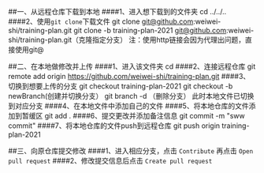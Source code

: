 ##一、从远程仓库下载到本地
####1、进入想下载到的文件夹
    cd  ../../..
####2、使用`git clone`下载文件
    git clone git@github.com:weiwei-shi/training-plan.git
	git clone -b training-plan-2021 git@github.com:weiwei-shi/training-plan.git（克隆指定分支）
    注：使用http链接会因为代理出问题，直接使用git@

##二、在本地做修改并上传
####1、进入该文件夹
    cd
####2、连接远程仓库
    git remote add origin https://github.com/weiwei-shi/training-plan.git
####3、切换到想要上传的分支
    git checkout training-plan-2021
	git checkout -b newBranch(创建并切换分支）
	git branch -d <branch>（删除分支）
    此时本地文件已切换到对应分支
####4、在本地文件中添加自己的文件
####5、将本地仓库的文件添加到暂缓区
    git add .
####6、提交更改并添加备注信息
    git commit -m "sww commit"
####7、将本地仓库的文件push到远程仓库
    git push origin training-plan-2021

##三、向原仓库提交修改
####1、进入相应分支，点击 `Contribute` 再点击 `Open pull request`
####2、修改提交信息后点击 `Create pull request`